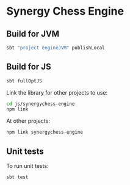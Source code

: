 # Synergy Chess Engine

## Build for JVM

```sh
sbt "project engineJVM" publishLocal
```

## Build for JS

```sh
sbt fullOptJS
```

Link the library for other projects to use:

```sh
cd js/synergychess-engine
npm link
```

At other projects:

```sh
npm link synergychess-engine
```

## Unit tests

To run unit tests:

```sh
sbt test
```
